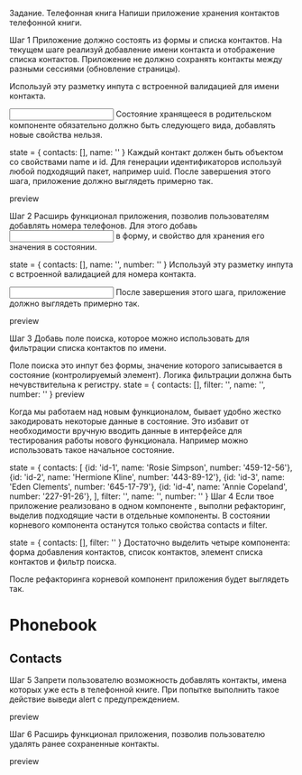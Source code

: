 Задание. Телефонная книга
Напиши приложение хранения контактов телефонной книги.

Шаг 1
Приложение должно состоять из формы и списка контактов. На текущем шаге реализуй добавление имени контакта и отображение списка контактов. Приложение не должно сохранять контакты между разными сессиями (обновление страницы).

Используй эту разметку инпута с встроенной валидацией для имени контакта.

<input
  type="text"
  name="name"
  pattern="^[a-zA-Zа-яА-Я]+(([' -][a-zA-Zа-яА-Я ])?[a-zA-Zа-яА-Я]*)*$"
  title="Имя может состоять только из букв, апострофа, тире и пробелов. Например Adrian, Jacob Mercer, Charles de Batz de Castelmore d'Artagnan и т. п."
  required
/>
Состояние хранящееся в родительском компоненте <App> обязательно должно быть следующего вида, добавлять новые свойства нельзя.

state = {
contacts: [],
name: ''
}
Каждый контакт должен быть объектом со свойствами name и id. Для генерации идентификаторов используй любой подходящий пакет, например uuid. После завершения этого шага, приложение должно выглядеть примерно так.

preview

Шаг 2
Расширь функционал приложения, позволив пользователям добавлять номера телефонов. Для этого добавь <input type="tel"> в форму, и свойство для хранения его значения в состоянии.

state = {
contacts: [],
name: '',
number: ''
}
Используй эту разметку инпута с встроенной валидацией для номера контакта.

<input
  type="tel"
  name="number"
  pattern="\+?\d{1,4}?[-.\s]?\(?\d{1,3}?\)?[-.\s]?\d{1,4}[-.\s]?\d{1,4}[-.\s]?\d{1,9}"
  title="Номер телефона должен состоять цифр и может содержать пробелы, тире, круглые скобки и может начинаться с +"
  required
/>
После завершения этого шага, приложение должно выглядеть примерно так.

preview

Шаг 3
Добавь поле поиска, которое можно использовать для фильтрации списка контактов по имени.

Поле поиска это инпут без формы, значение которого записывается в состояние (контролируемый элемент).
Логика фильтрации должна быть нечувствительна к регистру.
state = {
contacts: [],
filter: '',
name: '',
number: ''
}
preview

Когда мы работаем над новым функционалом, бывает удобно жестко закодировать некоторые данные в состояние. Это избавит от необходимости вручную вводить данные в интерфейсе для тестирования работы нового функционала. Например можно использовать такое начальное состояние.

state = {
contacts: [
{id: 'id-1', name: 'Rosie Simpson', number: '459-12-56'},
{id: 'id-2', name: 'Hermione Kline', number: '443-89-12'},
{id: 'id-3', name: 'Eden Clements', number: '645-17-79'},
{id: 'id-4', name: 'Annie Copeland', number: '227-91-26'},
],
filter: '',
name: '',
number: ''
}
Шаг 4
Если твое приложение реализовано в одном компоненте <App>, выполни рефакторинг, выделив подходящие части в отдельные компоненты. В состоянии корневого компонента <App> останутся только свойства contacts и filter.

state = {
contacts: [],
filter: ''
}
Достаточно выделить четыре компонента: форма добавления контактов, список контактов, элемент списка контактов и фильтр поиска.

После рефакторинга корневой компонент приложения будет выглядеть так.

<div>
  <h1>Phonebook</h1>
  <ContactForm ... />

  <h2>Contacts</h2>
  <Filter ... />
  <ContactList ... />
</div>
Шаг 5
Запрети пользователю возможность добавлять контакты, имена которых уже есть в телефонной книге. При попытке выполнить такое действие выведи alert с предупреждением.

preview

Шаг 6
Расширь функционал приложения, позволив пользователю удалять ранее сохраненные контакты.

preview
